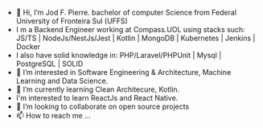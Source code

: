 - 👋 Hi, I’m Jod F. Pierre. bachelor of computer Science from Federal University of Fronteira Sul (UFFS)
- I m a Backend Engineer working at Compass.UOL using stacks such: JS/TS | NodeJs/NestJs/Jest | Kotlin | MongoDB | Kubernetes | Jenkins | Docker
- I also have solid knowledge in: PHP/Laravel/PHPUnit | Mysql | PostgreSQL | SOLID
- 👀 I’m interested in Software Engineering & Architecture, Machine Learning and Data Science.
- 🌱 I’m currently learning Clean Architecure, Kotlin.
-  I'm interested to learn ReactJs and React Native.
- 💞️ I’m looking to collaborate on open source projects
- 📫 How to reach me ...

<!---
jodfedlet/jodfedlet is a ✨ special ✨ repository because its `README.md` (this file) appears on your GitHub profile.
You can click the Preview link to take a look at your changes.
--->
